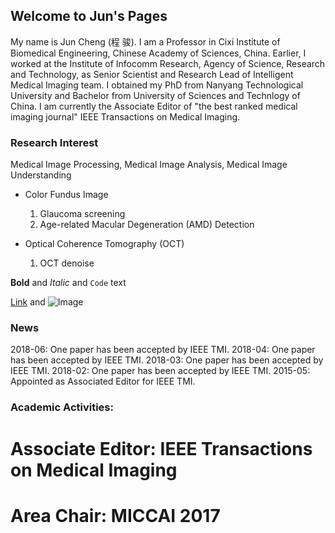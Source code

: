 ## Welcome to Jun's Pages

My name is Jun Cheng (程 骏). I am a Professor in Cixi Institute of Biomedical Engineering, Chinese Academy of Sciences, China. Earlier, I worked at the Institute of Infocomm Research,  Agency of Science, Research and Technology, as Senior Scientist and Research Lead of Intelligent Medical Imaging team. I obtained my PhD from Nanyang Technological University and Bachelor from University of Sciences and Technlogy of China. I am currently the Associate Editor of "the best ranked medical imaging journal" IEEE Transactions on Medical Imaging. 


 

### Research Interest

Medical Image Processing, Medical Image Analysis, Medical Image Understanding
 

- Color Fundus Image 
   1. Glaucoma screening
   2. Age-related Macular Degeneration (AMD) Detection

- Optical Coherence Tomography (OCT)
   1. OCT denoise

**Bold** and _Italic_ and `Code` text

[Link](url) and ![Image](src)

### News

2018-06: One paper has been accepted by IEEE TMI.
2018-04: One paper has been accepted by IEEE TMI.
2018-03: One paper has been accepted by IEEE TMI.
2018-02: One paper has been accepted by IEEE TMI.
2015-05: Appointed as Associated Editor for IEEE TMI.

###  Academic Activities:

# Associate Editor: IEEE Transactions on Medical Imaging
# Area Chair: MICCAI 2017
